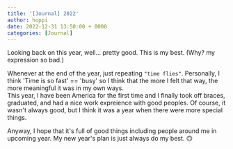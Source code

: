```yaml
---
title: '[Journal] 2022'
author: hoppi
date: 2022-12-31 13:50:00 + 0000
categories: [Journal]
---
```



Looking back on this year, well... pretty good.
This is my best. (Why? my expression so bad.)  

Whenever at the end of the year, just repeating `"time flies"`. Personally, I think 'Time is so fast' == 'busy' so I think that the more I felt that way, the more meaningful it was in my own ways.  
This year, I have been America for the first time and I finally took off braces, graduated, and had a nice work expreience with good peoples. Of course, it wasn't always good, but I think it was a year when there were more special things.  

Anyway, I hope that it's full of good things including people around me in upcoming year.
My new year's plan is just always do my best. 🙃



